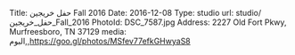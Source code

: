 Title:          حفل خريجين Fall 2016
Date:           2016-12-08
Type:           studio
url:            studio/حفل_خريجين_Fall_2016
PhotoId:        DSC_7587.jpg
Address:        2227 Old Fort Pkwy, Murfreesboro, TN 37129
media:          البوم,,https://goo.gl/photos/MSfev77efkGHwyaS8
